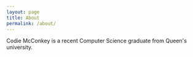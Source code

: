 ```yaml
---
layout: page
title: About
permalink: /about/
---
```


Codie McConkey is a recent Computer Science graduate from Queen's university.
